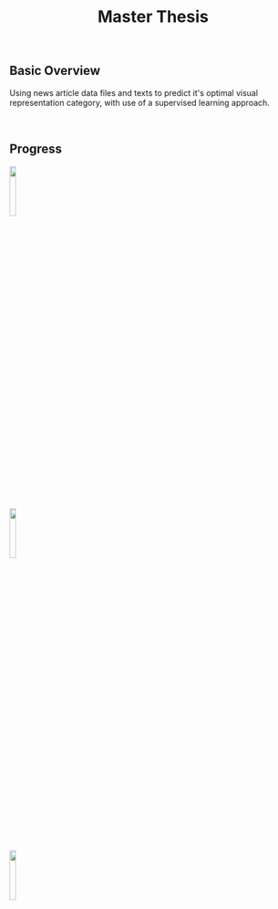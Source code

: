 <h1 align="center">Master Thesis</h1>

&nbsp;&nbsp;&nbsp;&nbsp;&nbsp;&nbsp;&nbsp;&nbsp;&nbsp;&nbsp;&nbsp;&nbsp;&nbsp;&nbsp;&nbsp;&nbsp;&nbsp;

## Basic Overview

Using news article data files and texts to predict it's optimal visual representation category, with use of a supervised learning approach. 

<br>

## Progress

<p align="left"><img width=15% src="https://img.shields.io/badge/TODO--blue.svg"></p>

<p align="left"><img width=15% src="https://img.shields.io/badge/IN PROGRESS--yellow.svg"></p>

<p align="left"><img width=15% src="https://img.shields.io/badge/DONE--brightgreen.svg"></p>
